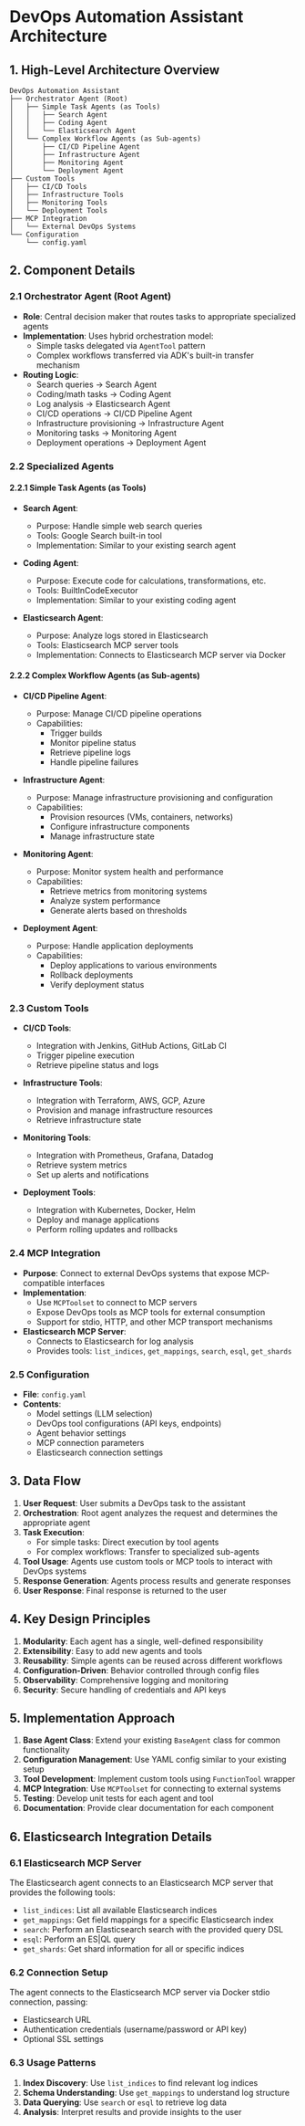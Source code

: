 # DevOps Automation Assistant Architecture

## 1. High-Level Architecture Overview

```
DevOps Automation Assistant
├── Orchestrator Agent (Root)
│   ├── Simple Task Agents (as Tools)
│   │   ├── Search Agent
│   │   ├── Coding Agent
│   │   └── Elasticsearch Agent
│   └── Complex Workflow Agents (as Sub-agents)
│       ├── CI/CD Pipeline Agent
│       ├── Infrastructure Agent
│       ├── Monitoring Agent
│       └── Deployment Agent
├── Custom Tools
│   ├── CI/CD Tools
│   ├── Infrastructure Tools
│   ├── Monitoring Tools
│   └── Deployment Tools
├── MCP Integration
│   └── External DevOps Systems
└── Configuration
    └── config.yaml
```

## 2. Component Details

### 2.1 Orchestrator Agent (Root Agent)
- **Role**: Central decision maker that routes tasks to appropriate specialized agents
- **Implementation**: Uses hybrid orchestration model:
  - Simple tasks delegated via `AgentTool` pattern
  - Complex workflows transferred via ADK's built-in transfer mechanism
- **Routing Logic**:
  - Search queries → Search Agent
  - Coding/math tasks → Coding Agent
  - Log analysis → Elasticsearch Agent
  - CI/CD operations → CI/CD Pipeline Agent
  - Infrastructure provisioning → Infrastructure Agent
  - Monitoring tasks → Monitoring Agent
  - Deployment operations → Deployment Agent

### 2.2 Specialized Agents

#### 2.2.1 Simple Task Agents (as Tools)
- **Search Agent**:
  - Purpose: Handle simple web search queries
  - Tools: Google Search built-in tool
  - Implementation: Similar to your existing search agent

- **Coding Agent**:
  - Purpose: Execute code for calculations, transformations, etc.
  - Tools: BuiltInCodeExecutor
  - Implementation: Similar to your existing coding agent

- **Elasticsearch Agent**:
  - Purpose: Analyze logs stored in Elasticsearch
  - Tools: Elasticsearch MCP server tools
  - Implementation: Connects to Elasticsearch MCP server via Docker

#### 2.2.2 Complex Workflow Agents (as Sub-agents)

- **CI/CD Pipeline Agent**:
  - Purpose: Manage CI/CD pipeline operations
  - Capabilities:
    - Trigger builds
    - Monitor pipeline status
    - Retrieve pipeline logs
    - Handle pipeline failures

- **Infrastructure Agent**:
  - Purpose: Manage infrastructure provisioning and configuration
  - Capabilities:
    - Provision resources (VMs, containers, networks)
    - Configure infrastructure components
    - Manage infrastructure state

- **Monitoring Agent**:
  - Purpose: Monitor system health and performance
  - Capabilities:
    - Retrieve metrics from monitoring systems
    - Analyze system performance
    - Generate alerts based on thresholds

- **Deployment Agent**:
  - Purpose: Handle application deployments
  - Capabilities:
    - Deploy applications to various environments
    - Rollback deployments
    - Verify deployment status

### 2.3 Custom Tools

- **CI/CD Tools**:
  - Integration with Jenkins, GitHub Actions, GitLab CI
  - Trigger pipeline execution
  - Retrieve pipeline status and logs

- **Infrastructure Tools**:
  - Integration with Terraform, AWS, GCP, Azure
  - Provision and manage infrastructure resources
  - Retrieve infrastructure state

- **Monitoring Tools**:
  - Integration with Prometheus, Grafana, Datadog
  - Retrieve system metrics
  - Set up alerts and notifications

- **Deployment Tools**:
  - Integration with Kubernetes, Docker, Helm
  - Deploy and manage applications
  - Perform rolling updates and rollbacks

### 2.4 MCP Integration

- **Purpose**: Connect to external DevOps systems that expose MCP-compatible interfaces
- **Implementation**:
  - Use `MCPToolset` to connect to MCP servers
  - Expose DevOps tools as MCP tools for external consumption
  - Support for stdio, HTTP, and other MCP transport mechanisms
- **Elasticsearch MCP Server**:
  - Connects to Elasticsearch for log analysis
  - Provides tools: `list_indices`, `get_mappings`, `search`, `esql`, `get_shards`

### 2.5 Configuration

- **File**: `config.yaml`
- **Contents**:
  - Model settings (LLM selection)
  - DevOps tool configurations (API keys, endpoints)
  - Agent behavior settings
  - MCP connection parameters
  - Elasticsearch connection settings

## 3. Data Flow

1. **User Request**: User submits a DevOps task to the assistant
2. **Orchestration**: Root agent analyzes the request and determines the appropriate agent
3. **Task Execution**:
   - For simple tasks: Direct execution by tool agents
   - For complex workflows: Transfer to specialized sub-agents
4. **Tool Usage**: Agents use custom tools or MCP tools to interact with DevOps systems
5. **Response Generation**: Agents process results and generate responses
6. **User Response**: Final response is returned to the user

## 4. Key Design Principles

1. **Modularity**: Each agent has a single, well-defined responsibility
2. **Extensibility**: Easy to add new agents and tools
3. **Reusability**: Simple agents can be reused across different workflows
4. **Configuration-Driven**: Behavior controlled through config files
5. **Observability**: Comprehensive logging and monitoring
6. **Security**: Secure handling of credentials and API keys

## 5. Implementation Approach

1. **Base Agent Class**: Extend your existing `BaseAgent` class for common functionality
2. **Configuration Management**: Use YAML config similar to your existing setup
3. **Tool Development**: Implement custom tools using `FunctionTool` wrapper
4. **MCP Integration**: Use `MCPToolset` for connecting to external systems
5. **Testing**: Develop unit tests for each agent and tool
6. **Documentation**: Provide clear documentation for each component

## 6. Elasticsearch Integration Details

### 6.1 Elasticsearch MCP Server
The Elasticsearch agent connects to an Elasticsearch MCP server that provides the following tools:
- `list_indices`: List all available Elasticsearch indices
- `get_mappings`: Get field mappings for a specific Elasticsearch index
- `search`: Perform an Elasticsearch search with the provided query DSL
- `esql`: Perform an ES|QL query
- `get_shards`: Get shard information for all or specific indices

### 6.2 Connection Setup
The agent connects to the Elasticsearch MCP server via Docker stdio connection, passing:
- Elasticsearch URL
- Authentication credentials (username/password or API key)
- Optional SSL settings

### 6.3 Usage Patterns
1. **Index Discovery**: Use `list_indices` to find relevant log indices
2. **Schema Understanding**: Use `get_mappings` to understand log structure
3. **Data Querying**: Use `search` or `esql` to retrieve log data
4. **Analysis**: Interpret results and provide insights to the user